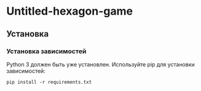 # Untitled-hexagon-game

## Установка

### Установка зависимостей
Python 3 должен быть уже установлен.
Используйте pip для установки зависимостей:

```
pip install -r requirements.txt
```
